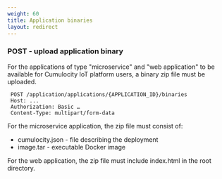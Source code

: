 ```yaml
---
weight: 60
title: Application binaries
layout: redirect
---
```


### POST - upload application binary

For the applications of type "microservice" and "web application" to be available for Cumulocity IoT platform users, a binary zip file must be uploaded.

     POST /application/applications/{APPLICATION_ID}/binaries
     Host: ...
     Authorization: Basic …
     Content-Type: multipart/form-data

For the microservice application, the zip file must consist of:

* cumulocity.json - file describing the deployment
* image.tar - executable Docker image

For the web application, the zip file must include index.html in the root directory.
